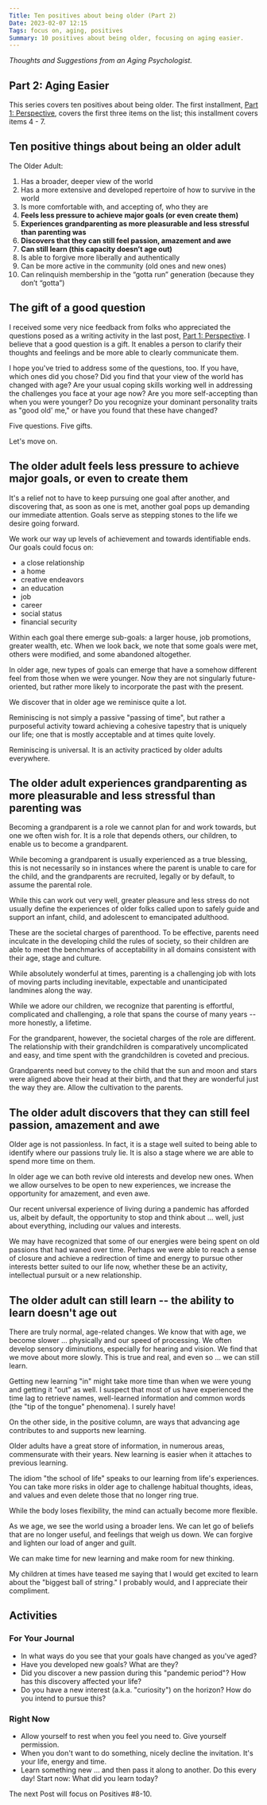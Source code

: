 ```yaml
---
Title: Ten positives about being older (Part 2)
Date: 2023-02-07 12:15
Tags: focus on, aging, positives
Summary: 10 positives about being older, focusing on aging easier.
---
```


_Thoughts and Suggestions from an Aging Psychologist._

## Part 2: Aging Easier

This series covers ten positives about being older. The first installment, [Part 1: Perspective]({filename}10-positives-about-being-older-1.md), covers the first three items on the list; this installment covers items 4 - 7.

## Ten positive things about being an older adult

The Older Adult:

1. Has a broader, deeper view of the world
2. Has a more extensive and developed repertoire of how to survive in the world
3. Is more comfortable with, and accepting of, who they are
4. **Feels less pressure to achieve major goals (or even create them)**
5. **Experiences grandparenting as more pleasurable and less stressful than parenting was**
6. **Discovers that they can still feel passion, amazement and awe**
7. **Can still learn (this capacity doesn’t age out)**
8. Is able to forgive more liberally and authentically
9. Can be more active in the community (old ones and new ones)
10. Can relinquish membership in the “gotta run” generation (because they don’t “gotta”)

## The gift of a good question

I received some very nice feedback from folks who appreciated the questions posed as a writing activity in the last post, [Part 1: Perspective]({filename}10-positives-about-being-older-1.md). I believe that a good question is a gift. It enables a person to clarify their thoughts and feelings and be more able to clearly communicate them.

I hope you've tried to address some of the questions, too. If you have, which ones did you chose? Did you find that your view of the world has changed with age? Are your usual coping skills working well in addressing the challenges you face at your age now? Are you more self-accepting than when you were younger? Do you recognize your dominant personality traits as "good old' me," or have you found that these have changed?

Five questions. Five gifts.

Let's move on.

## The older adult feels less pressure to achieve major goals, or even to create them

It's a relief not to have to keep pursuing one goal after another, and discovering that, as soon as one is met, another goal pops up demanding our immediate attention. Goals serve as stepping stones to the life we desire going forward.

We work our way up levels of achievement and towards identifiable ends. Our goals could focus on:

* a close relationship
* a home
* creative endeavors
* an education
* job
* career
* social status
* financial security

Within each goal there emerge sub-goals: a larger house, job promotions, greater wealth, etc. When we look back, we note that some goals were met, others were modified, and some abandoned altogether.

In older age, new types of goals can emerge that have a somehow different feel from those when we were younger. Now they are not singularly future-oriented, but rather more likely to incorporate the past with the present.

We discover that in older age we reminisce quite a lot.

Reminiscing is not simply a passive "passing of time", but rather a purposeful activity toward achieving a cohesive tapestry that is uniquely our life; one that is mostly acceptable and at times quite lovely.

Reminiscing is universal. It is an activity practiced by older adults everywhere.

## The older adult experiences grandparenting as more pleasurable and less stressful than parenting was

Becoming a grandparent is a role we cannot plan for and work towards, but one we often wish for. It is a role that depends others, our children, to enable us to become a grandparent.

While becoming a grandparent is usually experienced as a true blessing, this is not necessarily so in instances where the parent is unable to care for the child, and the grandparents are recruited, legally or by default, to assume the parental role.

While this can work out very well, greater pleasure and less stress do not usually define the experiences of older folks called upon to safely guide and support an infant, child, and adolescent to emancipated adulthood.

These are the societal charges of parenthood. To be effective, parents need inculcate in the developing child the rules of society, so their children are able to meet the benchmarks of acceptability in all domains consistent with their age, stage and culture.

While absolutely wonderful at times, parenting is a challenging job with lots of moving parts including inevitable, expectable and unanticipated landmines along the way.

While we adore our children, we recognize that parenting is effortful, complicated and challenging, a role that spans the course of many years -- more honestly, a lifetime.

For the grandparent, however, the societal charges of the role are different. The relationship with their grandchildren is comparatively uncomplicated and easy, and time spent with the grandchildren is coveted and precious.

Grandparents need but convey to the child that the sun and moon and stars were aligned above their head at their birth, and that they are wonderful just the way they are. Allow the cultivation to the parents.

## The older adult discovers that they can still feel passion, amazement and awe

Older age is not passionless. In fact, it is a stage well suited to being able to identify where our passions truly lie. It is also a stage where we are able to spend more time on them.

In older age we can both revive old interests and develop new ones. When we allow ourselves to be open to new experiences, we increase the opportunity for amazement, and even awe.

Our recent universal experience of living during a pandemic has afforded us, albeit by default, the opportunity to stop and think about … well, just about everything, including our values and interests.

We may have recognized that some of our energies were being spent on old passions that had waned over time. Perhaps we were able to reach a sense of closure and achieve a redirection of time and energy to pursue other interests better suited to our life now, whether these be an activity, intellectual pursuit or a new relationship.

## The older adult can still learn -- the ability to learn doesn't age out

There are truly normal, age-related changes. We know that with age, we become slower … physically and our speed of processing. We often develop sensory diminutions, especially for hearing and vision. We find that we move about more slowly. This is true and real, and even so … we can still learn.

Getting new learning "in" might take more time than when we were young and getting it "out" as well. I suspect that most of us have experienced the time lag to retrieve names, well-learned information and common words (the "tip of the tongue" phenomena). I surely have!

On the other side, in the positive column, are ways that advancing age contributes to and supports new learning.

Older adults have a great store of information, in numerous areas, commensurate with their years. New learning is easier when it attaches to previous learning.

The idiom "the school of life" speaks to our learning from life's experiences. You can take more risks in older age to challenge habitual thoughts, ideas, and values and even delete those that no longer ring true.

While the body loses flexibility, the mind can actually become more flexible.

As we age, we see the world using a broader lens. We can let go of beliefs that are no longer useful, and feelings that weigh us down. We can forgive and lighten our load of anger and guilt.

We can make time for new learning and make room for new thinking.

My children at times have teased me saying that I would get excited to learn about the "biggest ball of string." I probably would, and I appreciate their compliment.

## Activities

### For Your Journal

* In what ways do you see that your goals have changed as you've aged?
* Have you developed new goals? What are they?
* Did you discover a new passion during this "pandemic period"? How has this discovery affected your life?
* Do you have a new interest (a.k.a. "curiosity") on the horizon? How do you intend to pursue this?

### Right Now

* Allow yourself to rest when you feel you need to. Give yourself permission.
* When you don't want to do something, nicely decline the invitation. It's your life, energy and time.
* Learn something new … and then pass it along to another. Do this every day! Start now: What did you learn today?

The next Post will focus on Positives #8-10.
